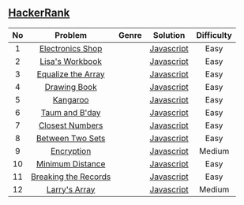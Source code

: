 ## [HackerRank](https://www.hackerrank.com/dashboard)

| No | Problem        | Genre | Solution | Difficulty |
|:--:|:--------------:|:-----:|:--------:|:----------:|
| 1 | [Electronics Shop](https://www.hackerrank.com/challenges/electronics-shop/problem) || [Javascript](Solutions/electronics_shop.js) | Easy |
| 2 | [Lisa's Workbook](https://www.hackerrank.com/challenges/lisa-workbook/problem) || [Javascript](Solutions/lisa_workbook.js) | Easy |
| 3 | [Equalize the Array](https://www.hackerrank.com/challenges/equality-in-a-array/problem) || [Javascript](Solutions/equality_in_an_array.js) | Easy |
| 4 | [Drawing Book](https://www.hackerrank.com/challenges/drawing-book/problem) || [Javascript](Solutions/drawing_book.js) | Easy |
| 5 | [Kangaroo](https://www.hackerrank.com/challenges/kangaroo/problem) || [Javascript](Solutions/kangaroo.js) | Easy |
| 6 | [Taum and B'day](https://www.hackerrank.com/challenges/taum-and-bday/problem) || [Javascript](Solutions/taum_and_bday.js) | Easy |
| 7 | [Closest Numbers](https://www.hackerrank.com/challenges/closest-numbers/problem) || [Javascript](Solutions/closest_numbers.js) | Easy |
| 8 | [Between Two Sets](https://www.hackerrank.com/challenges/between-two-sets/problem) || [Javascript](Solutions/between_two_sets.js) | Easy |
| 9 | [Encryption](https://www.hackerrank.com/challenges/encryption/problem) || [Javascript](Solutions/encryption.js) | Medium |
| 10 | [Minimum Distance](https://www.hackerrank.com/challenges/minimum-distances/problem) || [Javascript](Solutions/minimum_distances.js) | Easy |
| 11 | [Breaking the Records](https://www.hackerrank.com/challenges/breaking-best-and-worst-records/problem) || [Javascript](Solutions/breaking_best_and_worst_records.js) | Easy |
| 12 | [Larry's Array](https://www.hackerrank.com/challenges/larrys-array/problem) || [Javascript](Solutions/larrys-array.js) | Medium |
